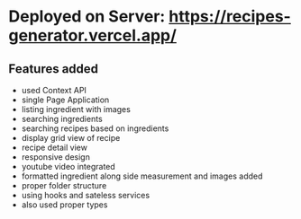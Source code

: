 # Deployed on Server: https://recipes-generator.vercel.app/

## Features added

- used Context API
- single Page Application
- listing ingredient with images
- searching ingredients
- searching recipes based on ingredients
- display grid view of recipe
- recipe detail view
- responsive design
- youtube video integrated
- formatted ingredient along side measurement and images added
- proper folder structure
- using hooks and sateless services
- also used proper types 